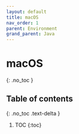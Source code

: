 ```yaml
---
layout: default
title: macOS
nav_order: 1
parent: Environment
grand_parent: Java
---
```


# macOS
{: .no_toc }

## Table of contents
{: .no_toc .text-delta }

1. TOC
{:toc}
